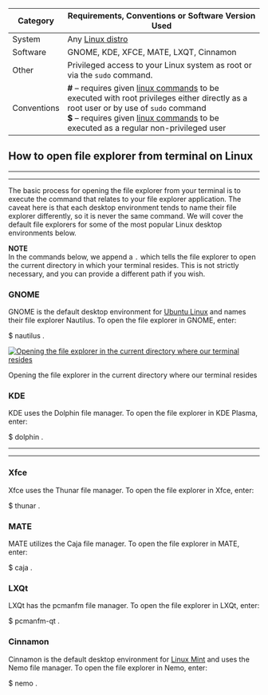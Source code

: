 |Category|Requirements, Conventions or Software Version Used|
|---|---|
|System|Any [Linux distro](https://linuxconfig.org/linux-download)|
|Software|GNOME, KDE, XFCE, MATE, LXQT, Cinnamon|
|Other|Privileged access to your Linux system as root or via the `sudo` command.|
|Conventions|**#** – requires given [linux commands](https://linuxconfig.org/linux-commands) to be executed with root privileges either directly as a root user or by use of `sudo` command  <br>**$** – requires given [linux commands](https://linuxconfig.org/linux-commands) to be executed as a regular non-privileged user|

## How to open file explorer from terminal on Linux

---

---

  
The basic process for opening the file explorer from your terminal is to execute the command that relates to your file explorer application. The caveat here is that each desktop environment tends to name their file explorer differently, so it is never the same command. We will cover the default file explorers for some of the most popular Linux desktop environments below.

**NOTE**  
In the commands below, we append a `.` which tells the file explorer to open the current directory in which your terminal resides. This is not strictly necessary, and you can provide a different path if you wish.

### GNOME

GNOME is the default desktop environment for [Ubuntu Linux](https://linuxconfig.org/ubuntu-linux-download) and names their file explorer Nautilus. To open the file explorer in GNOME, enter:

$ nautilus .

[![Opening the file explorer in the current directory where our terminal resides](https://linuxconfig.org/wp-content/uploads/2023/04/01-how-to-open-file-explorer-from-terminal-on-linux.png)](https://linuxconfig.org/wp-content/uploads/2023/04/01-how-to-open-file-explorer-from-terminal-on-linux.png)

Opening the file explorer in the current directory where our terminal resides

### KDE

KDE uses the Dolphin file manager. To open the file explorer in KDE Plasma, enter:

$ dolphin .

---

---

### Xfce

Xfce uses the Thunar file manager. To open the file explorer in Xfce, enter:

$ thunar .

### MATE

MATE utilizes the Caja file manager. To open the file explorer in MATE, enter:

$ caja .

### LXQt

LXQt has the pcmanfm file manager. To open the file explorer in LXQt, enter:

$ pcmanfm-qt .

### Cinnamon

Cinnamon is the default desktop environment for [Linux Mint](https://linuxconfig.org/linux-mint-download) and uses the Nemo file manager. To open the file explorer in Nemo, enter:

$ nemo .